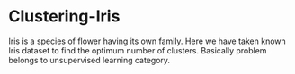 # Clustering-Iris
Iris is a species of flower having its own family. Here we have taken known Iris dataset to find the optimum number of clusters. Basically problem belongs to unsupervised learning category.
